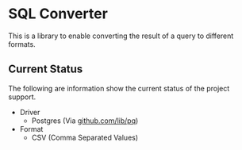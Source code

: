 # SQL Converter

This is a library to enable converting the result of a query to different formats.

## Current Status

The following are information show the current status of the project support.

* Driver
    * Postgres (Via [github.com/lib/pq](github.com/lib/pq))
* Format
    * CSV (Comma Separated Values)